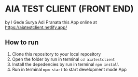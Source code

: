 # AIA TEST CLIENT (FRONT END)
by I Gede Surya Adi Pranata
this App online at https://aiatestclient.netlify.app/

## How to run
1. Clone this repository to your local repository
2. Open the folder by run in terminal ```cd aiatestclient```
3. Install the depedencies by run in terminal ```npm install```
4. Run in terminal ```npm start``` to start development mode App
